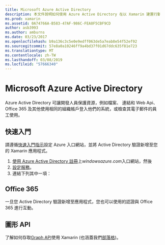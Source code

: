 ```yaml
---
title: Microsoft Azure Active Directory
description: 本文件說明如何使用 Azure Active Directory 在以 Xamarin 建置行動應用程式中驗證使用者。
ms.prod: xamarin
ms.assetid: 0A74766A-B583-47AF-986C-FEA8F5CBF9CD
author: asb3993
ms.author: amburns
ms.date: 03/23/2017
ms.openlocfilehash: b9a136c3c5e0e9edff063de5a7eab8e54f52ef92
ms.sourcegitcommit: 57e8a0a10246ff9a4bd37f01d67ddc635f81e723
ms.translationtype: MT
ms.contentlocale: zh-TW
ms.lasthandoff: 03/08/2019
ms.locfileid: "57666340"
---
```

# <a name="microsoft-azure-active-directory"></a>Microsoft Azure Active Directory


Azure Active Directory 可讓開發人員保護資源，例如檔案、 連結和 Web Api、 Office 365 及其他使用相同的組織帳戶登入他們的系統，或檢查其電子郵件的員工使用。

## <a name="getting-started"></a>快速入門

請遵循[快速入門指示](~/cross-platform/data-cloud/active-directory/get-started/index.md)設定 Azure 入口網站，並將 Active Directory 驗證新增至您的 Xamarin 應用程式。

1. [使用 Azure Active Directory 註冊](~/cross-platform/data-cloud/active-directory/get-started/register.md)上*windowsazure.com*入口網站，然後
2. [設定服務](~/cross-platform/data-cloud/active-directory/get-started/configure.md)。
3. 連結下列其中一項：

## <a name="office-365"></a>Office 365

一旦您 Active Directory 驗證新增至應用程式，您也可以使用的認證與 Office 365 進行互動。

## <a name="graph-api"></a>圖形 API

了解如何存取[Graph API](~/cross-platform/data-cloud/active-directory/graph.md)使用 Xamarin (也涵蓋我們[部落格](https://blog.xamarin.com/authenticate-xamarin-mobile-apps-using-azure-active-directory/))。

